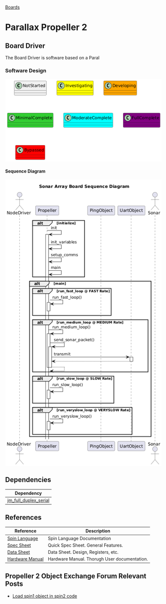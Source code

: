 [Boards](../Boards.md)

# Parallax Propeller 2

## Board Driver
The Board Driver is software based on a Paral

### Software Design
![](../../output/Legend.png)

#### Sequence Diagram
![](../../../boards/SonarArrayBoard/doc/output/SonarArrayBoardSequenceDiagram.png)

## Dependencies

| Dependency |
| --- |
| [jm_full_duplex_serial](https://github.com/parallaxinc/propeller/tree/master/libraries/community/p2/All/jm_full_duplex_serial) |

## References
| Reference | Description |
| --- | --- |
| [Spin Language](../../LiteratureReview/ref/Propeller2/ProgrammingLanguage/Parallax%20Spin2%20Documentation%20v50.pdf)  | Spin Language Documentation                   |  |
| [Spec Sheet](../../LiteratureReview/ref/Propeller2/Hardware/P2X8C4M64P_Propeller-2-Spec-Sheet_20211013.pdf) | Quick Spec Sheet.  General Features.          |
| [Data Sheet](../../LiteratureReview/ref/Propeller2/Hardware/Propeller2-P2X8C4M64P-Datasheet-20221101.pdf) | Data Sheet.  Design, Registers, etc.          |
| [Hardware Manual](../../LiteratureReview/ref/Propeller2/Hardware/Propeller-2-Hardware-Manual-20221101.pdf) | Hardware Manual.  Thorugh User documentation. |

## Propeller 2 Object Exchange Forum Relevant Posts 
- [Load spin1 object in spin2 code](https://forums.parallax.com/discussion/176154/possible-to-load-a-spin1-object-in-a-spin2-top-level-object#latest)